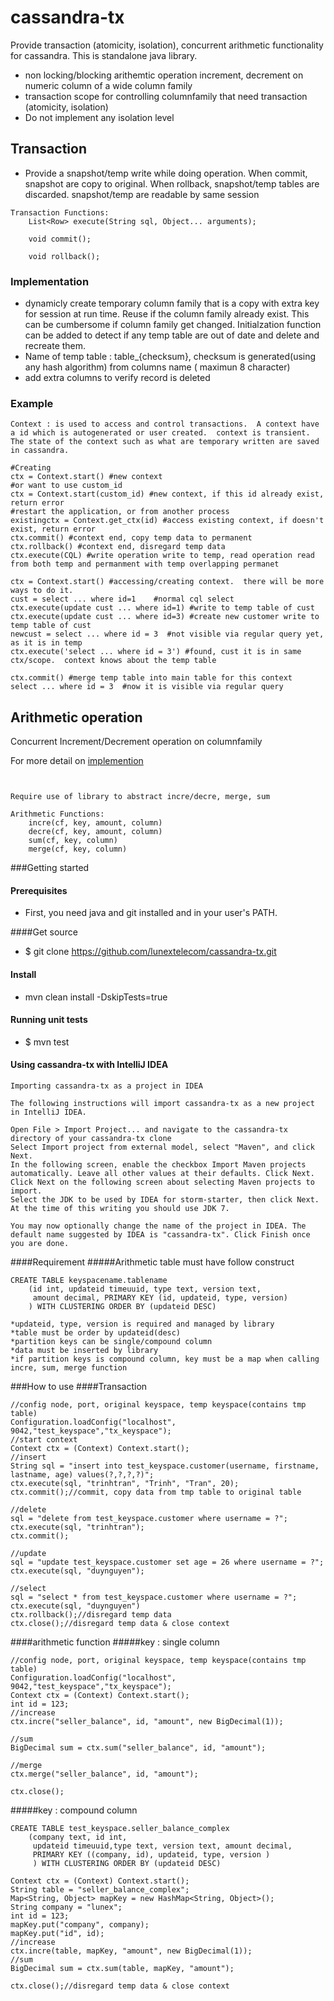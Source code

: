 cassandra-tx
============

Provide transaction (atomicity, isolation), concurrent arithmetic functionality for cassandra.  This is standalone java library.
* non locking/blocking arithemtic operation increment, decrement on numeric column of a wide column family
* transaction scope for controlling columnfamily that need transaction (atomicity, isolation)
* Do not implement any isolation level


## Transaction
* Provide a snapshot/temp write while doing operation.  When commit, snapshot are copy to original.  When rollback, snapshot/temp tables are discarded.  snapshot/temp are readable by same session
```
Transaction Functions:
	List<Row> execute(String sql, Object... arguments);

	void commit();

	void rollback();
```
### Implementation
* dynamicly create temporary column family that is a copy with extra key for session at run time.  Reuse if the column family already exist.  This can be cumbersome if column family get changed.  Initialzation function can be added to detect if any temp table are out of date and delete and recreate them.
* Name of temp table : table_{checksum}, checksum is generated(using any hash algorithm) from columns name ( maximun 8 character)
* add extra columns to verify record is deleted


### Example
```
Context : is used to access and control transactions.  A context have a id which is autogenerated or user created.  context is transient.  The state of the context such as what are temporary written are saved in cassandra.

#Creating
ctx = Context.start() #new context	
#or want to use custom_id
ctx = Context.start(custom_id) #new context, if this id already exist, return error
#restart the application, or from another process
existingctx = Context.get_ctx(id) #access existing context, if doesn't exist, return error 	
ctx.commit() #context end, copy temp data to permanent
ctx.rollback() #context end, disregard temp data
ctx.execute(CQL) #write operation write to temp, read operation read from both temp and permanment with temp overlapping permanet
```

```
ctx = Context.start() #accessing/creating context.  there will be more ways to do it.
cust = select ... where id=1	#normal cql select
ctx.execute(update cust ... where id=1) #write to temp table of cust
ctx.execute(update cust ... where id=3) #create new customer write to temp table of cust
newcust = select ... where id = 3  #not visible via regular query yet, as it is in temp
ctx.execute('select ... where id = 3') #found, cust it is in same ctx/scope.  context knows about the temp table

ctx.commit() #merge temp table into main table for this context
select ... where id = 3  #now it is visible via regular query
```


## Arithmetic operation
Concurrent Increment/Decrement operation on columnfamily

For more detail on [implemention](README.md)
```


Require use of library to abstract incre/decre, merge, sum

Arithmetic Functions:
	incre(cf, key, amount, column) 
	decre(cf, key, amount, column)
	sum(cf, key, column)
	merge(cf, key, column)
```


###Getting started
#### Prerequisites
* First, you need java and git installed and in your user's PATH. 

####Get source
* $ git clone https://github.com/lunextelecom/cassandra-tx.git

#### Install
* mvn clean install -DskipTests=true

#### Running unit tests
* $ mvn test

#### Using cassandra-tx with IntelliJ IDEA
```
Importing cassandra-tx as a project in IDEA

The following instructions will import cassandra-tx as a new project in IntelliJ IDEA.

Open File > Import Project... and navigate to the cassandra-tx directory of your cassandra-tx clone 
Select Import project from external model, select "Maven", and click Next.
In the following screen, enable the checkbox Import Maven projects automatically. Leave all other values at their defaults. Click Next.
Click Next on the following screen about selecting Maven projects to import.
Select the JDK to be used by IDEA for storm-starter, then click Next.
At the time of this writing you should use JDK 7.

You may now optionally change the name of the project in IDEA. The default name suggested by IDEA is "cassandra-tx". Click Finish once you are done.
```

####Requirement
#####Arithmetic table must have follow construct
```
CREATE TABLE keyspacename.tablename
	(id int, updateid timeuuid, type text, version text, 
	 amount decimal, PRIMARY KEY (id, updateid, type, version)
	) WITH CLUSTERING ORDER BY (updateid DESC)

*updateid, type, version is required and managed by library
*table must be order by updateid(desc)
*partition keys can be single/compound column
*data must be inserted by library
*if partition keys is compound column, key must be a map when calling incre, sum, merge function

```
###How to use
####Transaction
```
//config node, port, original keyspace, temp keyspace(contains tmp table)
Configuration.loadConfig("localhost", 9042,"test_keyspace","tx_keyspace");
//start context
Context ctx = (Context) Context.start();
//insert
String sql = "insert into test_keyspace.customer(username, firstname, lastname, age) values(?,?,?,?)";
ctx.execute(sql, "trinhtran", "Trinh", "Tran", 20);
ctx.commit();//commit, copy data from tmp table to original table

//delete
sql = "delete from test_keyspace.customer where username = ?";
ctx.execute(sql, "trinhtran");
ctx.commit();

//update
sql = "update test_keyspace.customer set age = 26 where username = ?";
ctx.execute(sql, "duynguyen");

//select
sql = "select * from test_keyspace.customer where username = ?";
ctx.execute(sql, "duynguyen")
ctx.rollback();//disregard temp data
ctx.close();//disregard temp data & close context
```
####arithmetic function
#####key : single column
```
//config node, port, original keyspace, temp keyspace(contains tmp table)
Configuration.loadConfig("localhost", 9042,"test_keyspace","tx_keyspace");
Context ctx = (Context) Context.start();
int id = 123;
//increase
ctx.incre("seller_balance", id, "amount", new BigDecimal(1));

//sum
BigDecimal sum = ctx.sum("seller_balance", id, "amount");

//merge
ctx.merge("seller_balance", id, "amount");

ctx.close();
```

#####key : compound column
```
CREATE TABLE test_keyspace.seller_balance_complex 
	(company text, id int, 
	 updateid timeuuid,type text, version text, amount decimal,
	 PRIMARY KEY ((company, id), updateid, type, version )
	 ) WITH CLUSTERING ORDER BY (updateid DESC)
```
```
Context ctx = (Context) Context.start();
String table = "seller_balance_complex";
Map<String, Object> mapKey = new HashMap<String, Object>();
String company = "lunex";
int id = 123;
mapKey.put("company", company);
mapKey.put("id", id);
//increase
ctx.incre(table, mapKey, "amount", new BigDecimal(1));
//sum
BigDecimal sum = ctx.sum(table, mapKey, "amount");

ctx.close();//disregard temp data & close context
```
